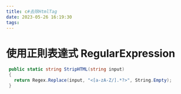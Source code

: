 ```yaml
---
title: c#去除HtmlTag
date: 2023-05-26 16:19:30
tags:
---
```

# 使用正則表達式 RegularExpression

```csharp
 public static string StripHTML(string input)
 {
   return Regex.Replace(input, "<[a-zA-Z/].*?>", String.Empty);
 }
```
